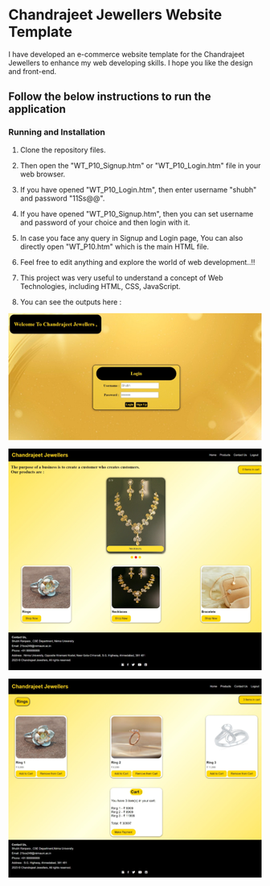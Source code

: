 # Chandrajeet Jewellers Website Template

I have developed an e-commerce website template for the Chandrajeet Jewellers to enhance my web developing skills. I hope you like the design and front-end.

## Follow the below instructions to run the application

### Running and Installation

1. Clone the repository files.

2. Then open the "WT_P10_Signup.htm" or "WT_P10_Login.htm" file in your web browser.

3. If you have opened "WT_P10_Login.htm", then enter username "shubh" and password "11Ss@@".

4. If you have opened "WT_P10_Signup.htm", then you can set username and password of your choice and then login with it.

5. In case you face any query in Signup and Login page, You can also directly open "WT_P10.htm" which is the main HTML file.

6. Feel free to edit anything and explore the world of web development..!!

7. This project was very useful to understand a concept of Web Technologies, including HTML, CSS, JavaScript.

8. You can see the outputs here :

![Login Page](https://github.com/ShubhRanpara/Chandrajeet-Jewellers-Website-Template/blob/main/Screenshot_26-7-2024_114032_.jpeg?raw=true)

![Home Page](https://github.com/ShubhRanpara/Chandrajeet-Jewellers-Website-Template/blob/main/Screenshot_26-7-2024_114149_.jpeg?raw=true)

![Shopping Cart](https://github.com/ShubhRanpara/Chandrajeet-Jewellers-Website-Template/blob/main/Screenshot_26-7-2024_114226_.jpeg?raw=true)